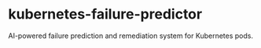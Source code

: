 # kubernetes-failure-predictor
AI-powered failure prediction and remediation system for Kubernetes pods.
